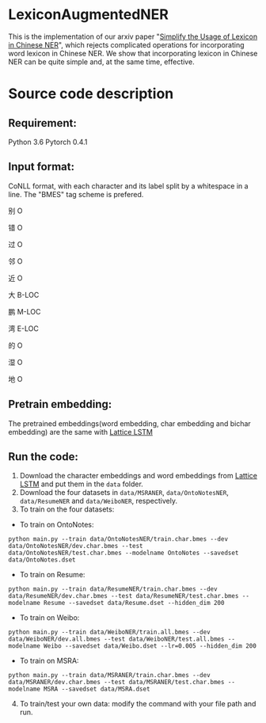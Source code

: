 # LexiconAugmentedNER
This is the implementation of our arxiv paper "[Simplify the Usage of Lexicon in Chinese NER](https://arxiv.org/pdf/1908.05969.pdf)", which rejects complicated operations for incorporating word lexicon in Chinese NER. We show that incorporating lexicon in Chinese NER can be quite simple and, at the same time, effective.

# Source code description
## Requirement:
Python 3.6
Pytorch 0.4.1

## Input format:
CoNLL format, with each character and its label split by a whitespace in a line. The "BMES" tag scheme is prefered.

别 O 

错 O

过 O

邻 O

近 O

大 B-LOC

鹏 M-LOC

湾 E-LOC

的 O

湿 O

地 O

## Pretrain embedding:
The pretrained embeddings(word embedding, char embedding and bichar embedding) are the same with [Lattice LSTM](https://www.aclweb.org/anthology/P18-1144)

## Run the code:
1. Download the character embeddings and word embeddings from [Lattice LSTM](https://github.com/jiesutd/LatticeLSTM) and put them in the `data` folder.
2. Download the four datasets in `data/MSRANER`, `data/OntoNotesNER`, `data/ResumeNER` and `data/WeiboNER`, respectively.
3. To train on the four datasets:

- To train on OntoNotes:

`python main.py --train data/OntoNotesNER/train.char.bmes --dev data/OntoNotesNER/dev.char.bmes --test data/OntoNotesNER/test.char.bmes --modelname OntoNotes --savedset data/OntoNotes.dset `

- To train on Resume:

`python main.py --train data/ResumeNER/train.char.bmes --dev data/ResumeNER/dev.char.bmes --test data/ResumeNER/test.char.bmes --modelname Resume --savedset data/Resume.dset --hidden_dim 200`

- To train on Weibo:

`python main.py --train data/WeiboNER/train.all.bmes --dev data/WeiboNER/dev.all.bmes --test data/WeiboNER/test.all.bmes --modelname Weibo --savedset data/Weibo.dset --lr=0.005 --hidden_dim 200`

- To train on MSRA:

`python main.py --train data/MSRANER/train.char.bmes --dev data/MSRANER/dev.char.bmes --test data/MSRANER/test.char.bmes --modelname MSRA --savedset data/MSRA.dset`

4. To train/test your own data: modify the command with your file path and run.

